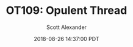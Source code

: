 ---
layout: podcast
title: "OT109: Opulent Thread"
author: Scott Alexander
description: https://slatestarcodex.com/2018/08/26/ot109-opulent-thread/
date: 2018-08-26 14:37:00 PDT
length: 468585
duration: 117
guid: ot109-opulent-thread
---